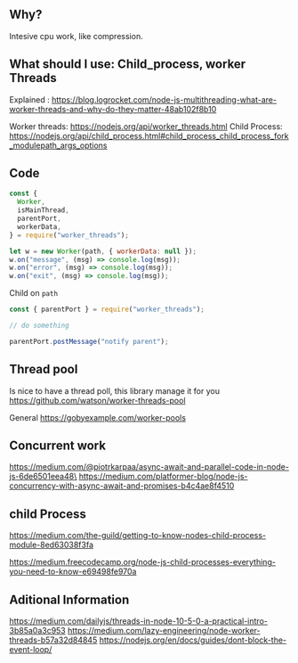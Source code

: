 
## Why?

Intesive cpu work, like compression.

## What should I use: Child_process, worker Threads

Explained : https://blog.logrocket.com/node-js-multithreading-what-are-worker-threads-and-why-do-they-matter-48ab102f8b10

Worker threads: https://nodejs.org/api/worker_threads.html
Child Process: https://nodejs.org/api/child_process.html#child_process_child_process_fork_modulepath_args_options

## Code

```javascript
const {
  Worker,
  isMainThread,
  parentPort,
  workerData,
} = require("worker_threads");

let w = new Worker(path, { workerData: null });
w.on("message", (msg) => console.log(msg));
w.on("error", (msg) => console.log(msg));
w.on("exit", (msg) => console.log(msg));
```

Child on `path`

```javascript
const { parentPort } = require("worker_threads");

// do something

parentPort.postMessage("notify parent");
```

## Thread pool

Is nice to have a thread poll, this library manage it for you
https://github.com/watson/worker-threads-pool

General
https://gobyexample.com/worker-pools

## Concurrent work

https://medium.com/@piotrkarpaa/async-await-and-parallel-code-in-node-js-6de6501eea48\
https://medium.com/platformer-blog/node-js-concurrency-with-async-await-and-promises-b4c4ae8f4510

## child Process

https://medium.com/the-guild/getting-to-know-nodes-child-process-module-8ed63038f3fa

https://medium.freecodecamp.org/node-js-child-processes-everything-you-need-to-know-e69498fe970a

## Aditional Information

https://medium.com/dailyjs/threads-in-node-10-5-0-a-practical-intro-3b85a0a3c953
https://medium.com/lazy-engineering/node-worker-threads-b57a32d84845
https://nodejs.org/en/docs/guides/dont-block-the-event-loop/
